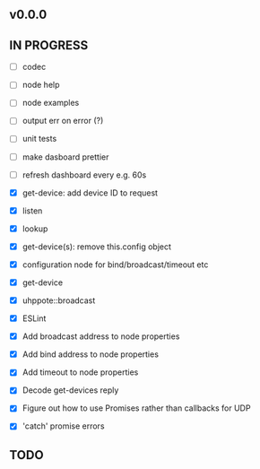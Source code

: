 ## v0.0.0

## IN PROGRESS

- [ ] codec
- [ ] node help
- [ ] node examples
- [ ] output err on error (?)
- [ ] unit tests
- [ ] make dasboard prettier
- [ ] refresh dashboard every e.g. 60s

- [x] get-device: add device ID to request
- [x] listen
- [x] lookup
- [x] get-device(s): remove this.config object
- [x] configuration node for bind/broadcast/timeout etc
- [x] get-device
- [x] uhppote::broadcast
- [x] ESLint
- [x] Add broadcast address to node properties
- [x] Add bind address to node properties
- [x] Add timeout to node properties
- [x] Decode get-devices reply
- [x] Figure out how to use Promises rather than callbacks for UDP
- [x] 'catch' promise errors

## TODO


